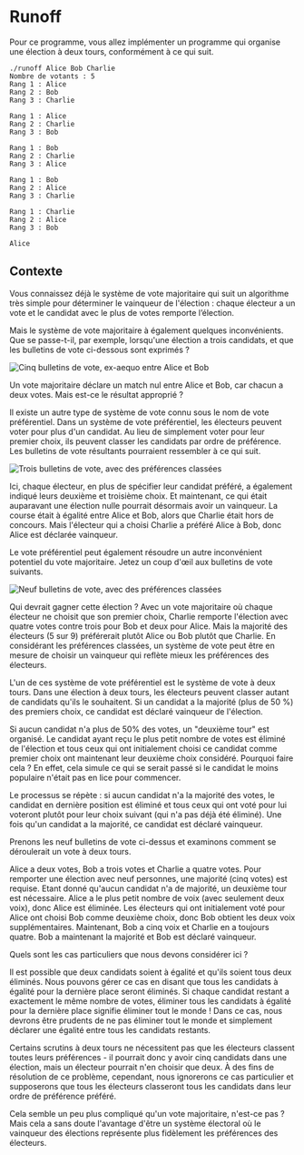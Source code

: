 Runoff
======

Pour ce programme, vous allez implémenter un programme qui organise une élection à deux tours, conformément à ce qui suit.

    ./runoff Alice Bob Charlie
    Nombre de votants : 5
    Rang 1 : Alice
    Rang 2 : Bob
    Rang 3 : Charlie
    
    Rang 1 : Alice
    Rang 2 : Charlie
    Rang 3 : Bob
    
    Rang 1 : Bob
    Rang 2 : Charlie
    Rang 3 : Alice
    
    Rang 1 : Bob
    Rang 2 : Alice
    Rang 3 : Charlie
    
    Rang 1 : Charlie
    Rang 2 : Alice
    Rang 3 : Bob
    
    Alice
    

Contexte
--------

Vous connaissez déjà le système de vote majoritaire qui suit un algorithme très simple pour déterminer le vainqueur de l'élection : chaque électeur a un vote et le candidat avec le plus de votes remporte l’élection.

Mais le système de vote majoritaire à également quelques inconvénients. Que se passe-t-il, par exemple, lorsqu'une élection a trois candidats, et que les bulletins de vote ci-dessous sont exprimés ?

![Cinq bulletins de vote, ex-aequo entre Alice et Bob](https://cs50.harvard.edu/x/2023/psets/3/fptp_ballot_1.png)

Un vote majoritaire déclare un match nul entre Alice et Bob, car chacun a deux votes. Mais est-ce le résultat approprié ?

Il existe un autre type de système de vote connu sous le nom de vote préférentiel. Dans un système de vote préférentiel, les électeurs peuvent voter pour plus d'un candidat. Au lieu de simplement voter pour leur premier choix, ils peuvent classer les candidats par ordre de préférence. Les bulletins de vote résultants pourraient ressembler à ce qui suit.

![Trois bulletins de vote, avec des préférences classées](https://cs50.harvard.edu/x/2023/psets/3/ranked_ballot_1.png)

Ici, chaque électeur, en plus de spécifier leur candidat préféré, a également indiqué leurs deuxième et troisième choix. Et maintenant, ce qui était auparavant une élection nulle pourrait désormais avoir un vainqueur. La course était à égalité entre Alice et Bob, alors que Charlie était hors de concours. Mais l'électeur qui a choisi Charlie a préféré Alice à Bob, donc Alice est déclarée vainqueur.

Le vote préférentiel peut également résoudre un autre inconvénient potentiel du vote majoritaire. Jetez un coup d'œil aux bulletins de vote suivants.

![Neuf bulletins de vote, avec des préférences classées](https://cs50.harvard.edu/x/2023/psets/3/ranked_ballot_3.png)

Qui devrait gagner cette élection ? Avec un vote majoritaire où chaque électeur ne choisit que son premier choix, Charlie remporte l'élection avec quatre votes contre trois pour Bob et deux pour Alice. Mais la majorité des électeurs (5 sur 9) préférerait plutôt Alice ou Bob plutôt que Charlie. En considérant les préférences classées, un système de vote peut être en mesure de choisir un vainqueur qui reflète mieux les préférences des électeurs.


L'un de ces système de vote préférentiel est le système de vote à deux tours. Dans une élection à deux tours, les électeurs peuvent classer autant de candidats qu'ils le souhaitent. Si un candidat a la majorité (plus de 50 %) des premiers choix, ce candidat est déclaré vainqueur de l'élection.

Si aucun candidat n'a plus de 50% des votes, un "deuxième tour" est organisé. Le candidat ayant reçu le plus petit nombre de votes est éliminé de l'élection et tous ceux qui ont initialement choisi ce candidat comme premier choix ont maintenant leur deuxième choix considéré. Pourquoi faire cela ? En effet, cela simule ce qui se serait passé si le candidat le moins populaire n'était pas en lice pour commencer.

Le processus se répète : si aucun candidat n'a la majorité des votes, le candidat en dernière position est éliminé et tous ceux qui ont voté pour lui voteront plutôt pour leur choix suivant (qui n'a pas déjà été éliminé). Une fois qu'un candidat a la majorité, ce candidat est déclaré vainqueur.

Prenons les neuf bulletins de vote ci-dessus et examinons comment se déroulerait un vote à deux tours.

Alice a deux votes, Bob a trois votes et Charlie a quatre votes. Pour remporter une élection avec neuf personnes, une majorité (cinq votes) est requise. Etant donné qu'aucun candidat n'a de majorité, un deuxième tour est nécessaire. Alice a le plus petit nombre de voix (avec seulement deux voix), donc Alice est éliminée. Les électeurs qui ont initialement voté pour Alice ont choisi Bob comme deuxième choix, donc Bob obtient les deux voix supplémentaires. Maintenant, Bob a cinq voix et Charlie en a toujours quatre. Bob a maintenant la majorité et Bob est déclaré vainqueur.

Quels sont les cas particuliers que nous devons considérer ici ?

Il est possible que deux candidats soient à égalité et qu'ils soient tous deux éliminés. Nous pouvons gérer ce cas en disant que tous les candidats à égalité pour la dernière place seront éliminés. Si chaque candidat restant a exactement le même nombre de votes, éliminer tous les candidats à égalité pour la dernière place signifie éliminer tout le monde ! Dans ce cas, nous devrons être prudents de ne pas éliminer tout le monde et simplement déclarer une égalité entre tous les candidats restants.

Certains scrutins à deux tours ne nécessitent pas que les électeurs classent toutes leurs préférences - il pourrait donc y avoir cinq candidats dans une élection, mais un électeur pourrait n'en choisir que deux. À des fins de résolution de ce problème, cependant, nous ignorerons ce cas particulier et supposerons que tous les électeurs classeront tous les candidats dans leur ordre de préférence préféré.

Cela semble un peu plus compliqué qu'un vote majoritaire, n'est-ce pas ? Mais cela a sans doute l'avantage d'être un système électoral où le vainqueur des élections représente plus fidèlement les préférences des électeurs.
